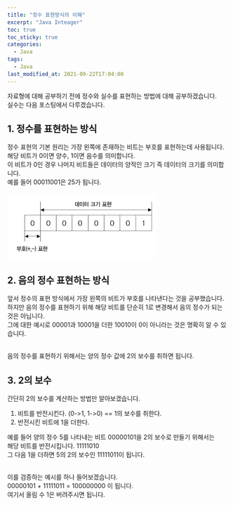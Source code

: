 ```yaml
---
title: "정수 표현방식의 이해"
excerpt: "Java Inteager"
toc: true
toc_sticky: true
categories:
  - Java
tags:
  - Java
last_modified_at: 2021-09-22T17:04:00
---
```


자료형에 대해 공부하기 전에 정수와 실수를 표현하는 방법에 대해 공부하겠습니다.<br/>
실수는 다음 포스팅에서 다루겠습니다.

## 1. 정수를 표현하는 방식

정수 표현의 기본 원리는 가장 왼쪽에 존재하는 비트는 부호를 표현하는데 사용됩니다.<br/>
해당 비트가 0이면 양수, 1이면 음수를 의미합니다.<br/>
이 비트가 0인 경우 나머지 비트들은 데이터의 양적인 크기 즉 데이터의 크기를 의미합니다.<br/>
예를 들어 00011001은 25가 됩니다.<br/><br/>
![정수 범위](/images/inteager.png)

## 2. 음의 정수 표현하는 방식

앞서 정수의 표현 방식에서 가장 왼쪽의 비트가 부호를 나타낸다는 것을 공부했습니다.<br/>
하지만 음의 정수를 표현하기 위해 해당 비트를 단순히 1로 변경해서 음의 정수가 되는 것은 아닙니다.<br/>
그에 대한 예시로 00001과 10001을 더한 10010이 0이 아니라는 것은 명확히 알 수 있습니다.<br/><br/>

음의 정수를 표현하기 위해서는 양의 정수 값에 2의 보수를 취하면 됩니다.<br/>

## 3. 2의 보수

간단히 2의 보수를 계산하는 방법만 알아보겠습니다.<br/>

1. 비트를 반전시킨다. (0->1, 1->0) == 1의 보수를 취한다.
2. 반전시킨 비트에 1을 더한다.

예를 들어 양의 정수 5를 나타내는 비트 00000101을 2의 보수로 만들기 위해서는<br/>
해당 비트를 반전시킵니다. 11111010<br/>
그 다음 1을 더하면 5의 2의 보수인 11111011이 됩니다.<br/><br/>

이를 검증하는 예시를 하나 들어보겠습니다.<br/>
00000101 + 11111011 = 100000000 이 됩니다.<br/>
여기서 올림 수 1은 버려주시면 됩니다.
